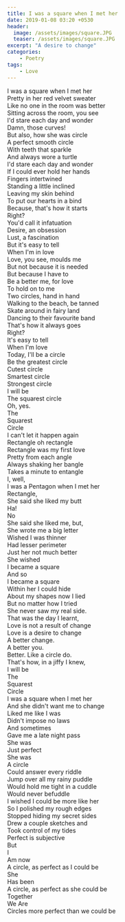 ```yaml
---
title: I was a square when I met her
date: 2019-01-08 03:20 +0530
header:
  image: /assets/images/square.JPG
  teaser: /assets/images/square.JPG
excerpt: "A desire to change"
categories:
    - Poetry
tags:
    - Love
---
```


I was a square when I met her  
Pretty in her red velvet sweater  
Like no one in the room was better  
Sitting across the room, you see  
I'd stare each day and wonder  
Damn, those curves!  
But also, how she was circle  
A perfect smooth circle  
With teeth that sparkle  
And always wore a turtle  
I'd stare each day and wonder  
If I could ever hold her hands  
Fingers intertwined  
Standing a little inclined  
Leaving my skin behind  
To put our hearts in a bind  
Because, that's how it starts  
Right?  
You'd call it infatuation  
Desire, an obsession  
Lust, a fascination  
But it's easy to tell  
When I'm in love  
Love, you see, moulds me  
But not because it is needed  
But because I have to  
Be a better me, for love  
To hold on to me  
Two circles, hand in hand  
Walking to the beach, be tanned  
Skate around in fairy land  
Dancing to their favourite band  
That's how it always goes  
Right?  
It's easy to tell  
When I'm love  
Today, I'll be a circle  
Be the greatest circle  
Cutest circle  
Smartest circle  
Strongest circle  
I will be  
The squarest circle  
Oh, yes.  
The  
Squarest  
Circle  
I can't let it happen again  
Rectangle oh rectangle  
Rectangle was my first love  
Pretty from each angle  
Always shaking her bangle  
Takes a minute to entangle  
I, well,  
I was a Pentagon when I met her  
Rectangle,  
She said she liked my butt  
Ha!  
No  
She said she liked me, but,  
She wrote me a big letter  
Wished I was thinner  
Had lesser perimeter  
Just her not much better  
She wished  
I became a square  
And so  
I became a square  
Within her I could hide  
About my shapes now I lied  
But no matter how I tried  
She never saw my real side.  
That was the day I learnt,  
Love is not a result of change  
Love is a desire to change  
A better change.  
A better you.  
Better. Like a circle do.  
That's how, in a jiffy I knew,  
I will be  
The  
Squarest  
Circle  
I was a square when I met her  
And she didn't want me to change  
Liked me like I was  
Didn't impose no laws  
And sometimes  
Gave me a late night pass  
She was  
Just perfect  
She was  
A circle  
Could answer every riddle  
Jump over all my rainy puddle  
Would hold me tight in a cuddle  
Would never befuddle  
I wished I could be more like her  
So I polished my rough edges  
Stopped hiding my secret sides  
Drew a couple sketches and  
Took control of my tides  
Perfect is subjective  
But  
I  
Am now  
A circle, as perfect as I could be  
She  
Has been  
A circle, as perfect as she could be  
Together  
We Are   
Circles more perfect than we could be  
